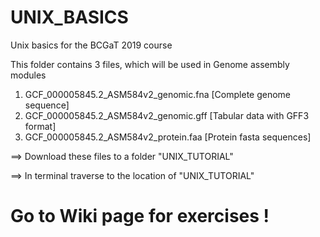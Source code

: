 # UNIX_BASICS
Unix basics for the BCGaT 2019 course

This folder contains 3 files, which will be used in Genome assembly modules

1. GCF_000005845.2_ASM584v2_genomic.fna [Complete genome sequence]
2. GCF_000005845.2_ASM584v2_genomic.gff [Tabular data with GFF3 format]
3. GCF_000005845.2_ASM584v2_protein.faa [Protein fasta sequences]

==> Download these files to a folder "UNIX_TUTORIAL"

==> In terminal traverse to the location of "UNIX_TUTORIAL"

# Go to Wiki page for exercises !
